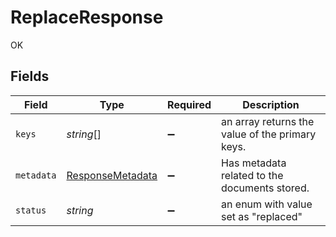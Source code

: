 # ReplaceResponse

OK


## Fields

| Field                                                       | Type                                                        | Required                                                    | Description                                                 |
| ----------------------------------------------------------- | ----------------------------------------------------------- | ----------------------------------------------------------- | ----------------------------------------------------------- |
| `keys`                                                      | *string*[]                                                  | :heavy_minus_sign:                                          | an array returns the value of the primary keys.             |
| `metadata`                                                  | [ResponseMetadata](../../models/shared/responsemetadata.md) | :heavy_minus_sign:                                          | Has metadata related to the documents stored.               |
| `status`                                                    | *string*                                                    | :heavy_minus_sign:                                          | an enum with value set as "replaced"                        |